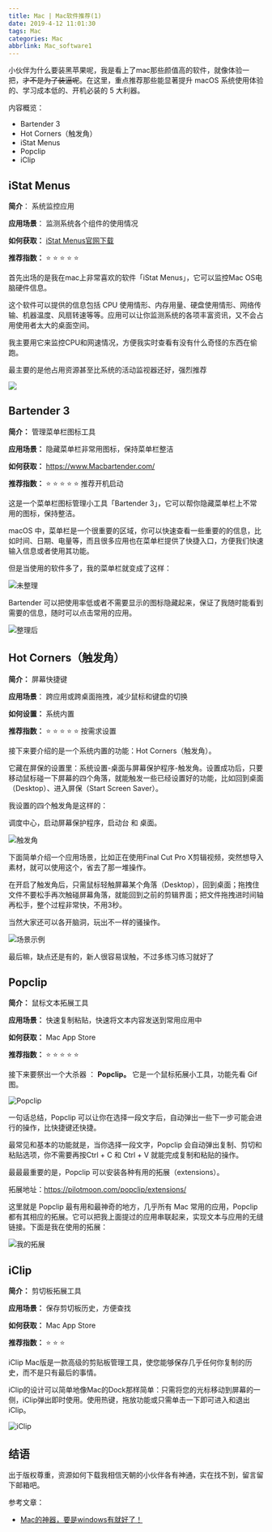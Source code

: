 ```yaml
---
title: Mac | Mac软件推荐(1)
date: 2019-4-12 11:01:30
tags: Mac
categories: Mac
abbrlink: Mac_software1
---
```


小伙伴为什么要装黑苹果呢，我是看上了mac那些颜值高的软件，就像体验一把，~~才不是为了装逼呢~~。在这里，重点推荐那些能显著提升 macOS 系统使用体验的、学习成本低的、开机必装的 5 大利器。

内容概览：

- Bartender 3
- Hot Corners（触发角）
- iStat Menus
- Popclip
- iClip

<!-- more -->

## iStat Menus

**简介**： 系统监控应用

**应用场景**： 监测系统各个组件的使用情况

**如何获取：** [iStat Menus官网下载](https://bjango.com/mac/istatmenus/)

**推荐指数：** ⭐️ ⭐️ ⭐️ ⭐️ ⭐️  

首先出场的是我在mac上非常喜欢的软件「iStat Menus」，它可以监控Mac OS电脑硬件信息。

这个软件可以提供的信息包括 CPU 使用情形、内存用量、硬盘使用情形、网络传输、机器温度、风扇转速等等。应用可以让你监测系统的各项丰富资讯，又不会占用使用者太大的桌面空间。

我主要用它来监控CPU和网速情况，方便我实时查看有没有什么奇怪的东西在偷跑。

最主要的是他占用资源甚至比系统的活动监视器还好，强烈推荐

![](https://cdn.zuiyu1818.cn/img/istat.gif)

## Bartender 3

**简介：** 管理菜单栏图标工具

**应用场景：** 隐藏菜单栏非常用图标，保持菜单栏整洁

**如何获取：** https://www.Macbartender.com/

**推荐指数：** ⭐️ ⭐️ ⭐️ ⭐️ ⭐️  推荐开机启动

这是一个菜单栏图标管理小工具「Bartender 3」，它可以帮你隐藏菜单栏上不常用的图标，保持整洁。

macOS 中，菜单栏是一个很重要的区域，你可以快速查看一些重要的的信息，比如时间、日期、电量等，而且很多应用也在菜单栏提供了快捷入口，方便我们快速输入信息或者使用其功能。

但是当使用的软件多了，我的菜单栏就变成了这样：

![未整理](https://cdn.zuiyu1818.cn/img/bar1.png)

Bartender 可以把使用率低或者不需要显示的图标隐藏起来，保证了我随时能看到需要的信息，随时可以点击常用的应用。

![整理后](https://cdn.zuiyu1818.cn/img/bar2.png)

## Hot Corners（触发角）

**简介：** 屏幕快捷键

**应用场景**： 跨应用或跨桌面拖拽，减少鼠标和键盘的切换

**如何设置：** 系统内置

**推荐指数：** ⭐️ ⭐️ ⭐️ ⭐️ ⭐️  按需求设置

接下来要介绍的是一个系统内置的功能：Hot Corners（触发角）。

它藏在屏保的设置里：系统设置-桌面与屏幕保护程序-触发角。设置成功后，只要移动鼠标碰一下屏幕的四个角落，就能触发一些已经设置好的功能，比如回到桌面（Desktop）、进入屏保（Start Screen Saver）。

我设置的四个触发角是这样的：

调度中心，启动屏幕保护程序，启动台 和 桌面。

![触发角](https://cdn.zuiyu1818.cn/img/HotCorners.png)

下面简单介绍一个应用场景，比如正在使用Final Cut Pro X剪辑视频，突然想导入素材，就可以使用这个，省去了那一堆操作。

在开启了触发角后，只需鼠标轻触屏幕某个角落（Desktop），回到桌面；拖拽住文件不要松手再次触碰屏幕角落，就能回到之前的剪辑界面；把文件拖拽进时间轴再松手，整个过程非常快，不用3秒。

当然大家还可以各开脑洞，玩出不一样的骚操作。

![场景示例](https://cdn.zuiyu1818.cn/img/HotCorners.gif)

最后嘛，缺点还是有的，新人很容易误触，不过多练习练习就好了

## Popclip

**简介：** 鼠标文本拓展工具

**应用场景：** 快速复制粘贴，快速将文本内容发送到常用应用中

**如何获取：** Mac App Store

**推荐指数：** ⭐️ ⭐️ ⭐️ ⭐️ ⭐️

接下来要祭出一个大杀器 ： **Popclip。** 它是一个鼠标拓展小工具，功能先看 Gif 图。

![Popclip](https://cdn.zuiyu1818.cn/img/Popclip.gif)

一句话总结，Popclip 可以让你在选择一段文字后，自动弹出一些下一步可能会进行的操作，比快捷键还快捷。

最常见和基本的功能就是，当你选择一段文字，Popclip 会自动弹出复制、剪切和粘贴选项，你不需要再按Ctrl + C 和 Ctrl + V 就能完成复制和粘贴的操作。

最最最重要的是，Popclip 可以安装各种有用的拓展（extensions）。

拓展地址：https://pilotmoon.com/popclip/extensions/

这里就是 Popclip 最有用和最神奇的地方，几乎所有 Mac 常用的应用，Popclip 都有其相应的拓展。它可以把我上面提过的应用串联起来，实现文本与应用的无缝链接。下面是我在使用的拓展：

![我的拓展](https://cdn.zuiyu1818.cn/img/PopclipS.png)

## iClip

**简介：** 剪切板拓展工具

**应用场景：** 保存剪切板历史，方便查找

**如何获取：** Mac App Store

**推荐指数：** ⭐️ ⭐️ ⭐️ 

iClip Mac版是一款高级的剪贴板管理工具，使您能够保存几乎任何你复制的历史，而不是只有最后的事情。

iClip的设计可以简单地像Mac的Dock那样简单：只需将您的光标移动到屏幕的一侧，iClip弹出即时使用。使用热键，拖放功能或只需单击一下即可进入和退出iClip。

![iClip](https://cdn.zuiyu1818.cn/img/ICIPi.gif)

## 结语

出于版权尊重，资源如何下载我相信天朝的小伙伴各有神通，实在找不到，留言留下邮箱吧。

参考文章：

- [Mac的神器，要是windows有就好了！](https://mp.weixin.qq.com/s/0X7y-bP55mDjoZVII07eag)

